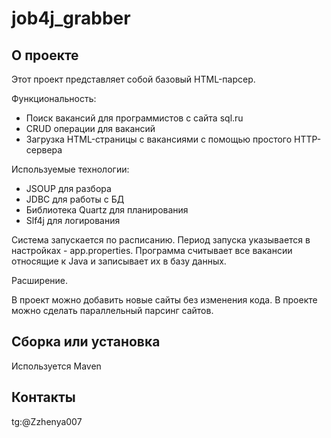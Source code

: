 # job4j_grabber

## О проекте
Этот проект представляет собой базовый HTML-парсер.

Функциональность:
- Поиск вакансий для программистов с сайта sql.ru
- CRUD операции для вакансий
- Загрузка HTML-страницы с вакансиями с помощью простого HTTP-сервера

Используемые технологии:
- JSOUP для разбора
- JDBC для работы с БД
- Библиотека Quartz для планирования
- Slf4j для логирования

Система запускается по расписанию. Период запуска указывается в настройках - app.properties. Программа считывает все вакансии относящие к Java и записывает их в базу данных.

Расширение.

В проект можно добавить новые сайты без изменения кода.
В проекте можно сделать параллельный парсинг сайтов.
## Сборка или установка
Используется Maven
## Контакты
tg:@Zzhenya007

